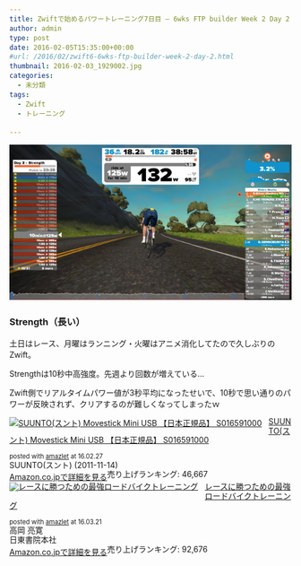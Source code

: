 ```yaml
---
title: Zwiftで始めるパワートレーニング7日目 – 6wks FTP builder Week 2 Day 2
author: admin
type: post
date: 2016-02-05T15:35:00+00:00
#url: /2016/02/zwift6-6wks-ftp-builder-week-2-day-2.html
thumbnail: 2016-02-03_1929002.jpg
categories:
  - 未分類
tags:
  - Zwift
  - トレーニング

---
```

<img border="0" src="./2016-02-03_1929002.jpg" />



### Strength（長い）

土日はレース、月曜はランニング・火曜はアニメ消化してたので久しぶりのZwift。

Strengthは10秒中高強度。先週より回数が増えている…

Zwift側でリアルタイムパワー値が3秒平均になったせいで、10秒で思い通りのパワーが反映されず、クリアするのが難しくなってしまったｗ

<div class="amazlet-box" style="margin-bottom:0px;">
  <div class="amazlet-image" style="float:left;margin:0px 12px 1px 0px;">
    <a href="http://www.amazon.co.jp/exec/obidos/ASIN/B0050GL5GM/gensobunya-22/ref=nosim/" name="amazletlink" target="_blank"><img src="https://images-fe.ssl-images-amazon.com/images/I/41MImoh-wkL._SL160_.jpg" alt="SUUNTO(スント) Movestick Mini USB 【日本正規品】 S016591000" style="border: none;" /></a>
  </div>

  <div class="amazlet-info" style="line-height:120%; margin-bottom: 10px">
    <div class="amazlet-name" style="margin-bottom:10px;line-height:120%">
<a href="http://www.amazon.co.jp/exec/obidos/ASIN/B0050GL5GM/gensobunya-22/ref=nosim/" name="amazletlink" target="_blank">SUUNTO(スント) Movestick Mini USB 【日本正規品】 S016591000</a></p>

<div class="amazlet-powered-date" style="font-size:80%;margin-top:5px;line-height:120%">
  posted with <a href="http://www.amazlet.com/" title="amazlet" target="_blank">amazlet</a> at 16.02.27
</div>


<div class="amazlet-detail">
SUUNTO(スント) (2011-11-14)<br />売り上げランキング: 46,667


<div class="amazlet-sub-info" style="float: left;">
<div class="amazlet-link" style="margin-top: 5px">
  <a href="http://www.amazon.co.jp/exec/obidos/ASIN/B0050GL5GM/gensobunya-22/ref=nosim/" name="amazletlink" target="_blank">Amazon.co.jpで詳細を見る</a>
</div>

  </div>

  <div class="amazlet-footer" style="clear: left">
  </div>
</div>

<div class="amazlet-box" style="margin-bottom:0px;">
  <div class="amazlet-image" style="float:left;margin:0px 12px 1px 0px;">
    <a href="http://www.amazon.co.jp/exec/obidos/ASIN/4528011646/gensobunya-22/ref=nosim/" name="amazletlink" target="_blank"><img src="https://images-fe.ssl-images-amazon.com/images/I/61kxWWt6k4L._SL160_.jpg" alt="レースに勝つための最強ロードバイクトレーニング" style="border: none;" /></a>
  </div>

  <div class="amazlet-info" style="line-height:120%; margin-bottom: 10px">
    <div class="amazlet-name" style="margin-bottom:10px;line-height:120%">
<a href="http://www.amazon.co.jp/exec/obidos/ASIN/4528011646/gensobunya-22/ref=nosim/" name="amazletlink" target="_blank">レースに勝つための最強ロードバイクトレーニング</a></p>

<div class="amazlet-powered-date" style="font-size:80%;margin-top:5px;line-height:120%">
  posted with <a href="http://www.amazlet.com/" title="amazlet" target="_blank">amazlet</a> at 16.03.21
</div>


<div class="amazlet-detail">
高岡 亮寛 <br />日東書院本社 <br />売り上げランキング: 92,676


<div class="amazlet-sub-info" style="float: left;">
<div class="amazlet-link" style="margin-top: 5px">
  <a href="http://www.amazon.co.jp/exec/obidos/ASIN/4528011646/gensobunya-22/ref=nosim/" name="amazletlink" target="_blank">Amazon.co.jpで詳細を見る</a>
</div>

  </div>

  <div class="amazlet-footer" style="clear: left">
  </div>
</div>

